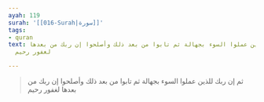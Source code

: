 ```yaml
---
ayah: 119
surah: '[[016-Surah|سورة]]'
tags:
- quran
text: ثم إن ربك للذين عملوا السوء بجهالة ثم تابوا من بعد ذلك وأصلحوا إن ربك من بعدها
  لغفور رحيم

---
```

> ثم إن ربك للذين عملوا السوء بجهالة ثم تابوا من بعد ذلك وأصلحوا إن ربك من بعدها لغفور رحيم
